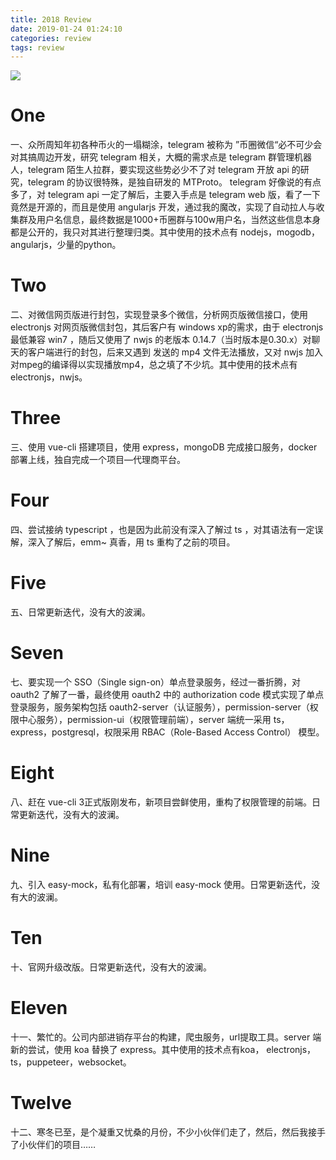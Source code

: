 ```yaml
---
title: 2018 Review
date: 2019-01-24 01:24:10
categories: review
tags: review
---
```

![](https://user-gold-cdn.xitu.io/2019/1/25/16880d36eeb3f78d?w=624&h=102&f=png&s=28571)
# One

一、众所周知年初各种币火的一塌糊涂，telegram 被称为 ”币圈微信“必不可少会对其搞周边开发，研究 telegram 相关，大概的需求点是 telegram 群管理机器人，telegram 陌生人拉群，要实现这些势必少不了对 telegram 开放 api  的研究，telegram 的协议很特殊，是独自研发的 MTProto。<!--more--> telegram 好像说的有点多了，对 telegram api 一定了解后，主要入手点是 telegram web 版，看了一下竟然是开源的，而且是使用 angularjs 开发，通过我的魔改，实现了自动拉人与收集群及用户名信息，最终数据是1000+币圈群与100w用户名，当然这些信息本身都是公开的，我只对其进行整理归类。其中使用的技术点有 nodejs，mogodb，angularjs，少量的python。

# Two

二、对微信网页版进行封包，实现登录多个微信，分析网页版微信接口，使用 electronjs 对网页版微信封包，其后客户有 windows xp的需求，由于 electronjs 最低兼容 win7 ，随后又使用了 nwjs 的老版本 0.14.7（当时版本是0.30.x）对聊天的客户端进行的封包，后来又遇到 发送的 mp4 文件无法播放，又对 nwjs 加入对mpeg的编译得以实现播放mp4，总之填了不少坑。其中使用的技术点有 electronjs，nwjs。

# Three

三、使用 vue-cli 搭建项目，使用 express，mongoDB 完成接口服务，docker 部署上线，独自完成一个项目—代理商平台。

# Four

四、尝试接纳 typescript ，也是因为此前没有深入了解过 ts ，对其语法有一定误解，深入了解后，emm~ 真香，用 ts 重构了之前的项目。

# Five

五、日常更新迭代，没有大的波澜。

# Seven

七、要实现一个 SSO（Single sign-on）单点登录服务，经过一番折腾，对 oauth2 了解了一番，最终使用 oauth2 中的 authorization code 模式实现了单点登录服务，服务架构包括 oauth2-server（认证服务），permission-server（权限中心服务），permission-ui（权限管理前端），server 端统一采用 ts，express，postgresql，权限采用 RBAC（Role-Based Access Control） 模型。

# Eight

八、赶在 vue-cli 3正式版刚发布，新项目尝鲜使用，重构了权限管理的前端。日常更新迭代，没有大的波澜。

# Nine

九、引入 easy-mock，私有化部署，培训 easy-mock 使用。日常更新迭代，没有大的波澜。

# Ten

十、官网升级改版。日常更新迭代，没有大的波澜。

# Eleven

十一、繁忙的。公司内部进销存平台的构建，爬虫服务，url提取工具。server 端新的尝试，使用 koa 替换了 express。其中使用的技术点有koa， electronjs，ts，puppeteer，websocket。

# Twelve

十二、寒冬已至，是个凝重又忧桑的月份，不少小伙伴们走了，然后，然后我接手了小伙伴们的项目……